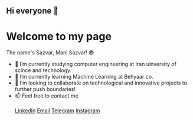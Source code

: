 ## Hi everyone 👋
# Welcome to my page
The name's Sazvar, Mani Sazvar! 😎

- 🔭 I’m currently studying computer engineering at Iran uinversity of scince and technology.
- 🌱 I’m currently learning Machine Learning at Behyaar co.
- 👯 I’m looking to collaborate on technological and innovative projects to further push boundaries!
- 📫 Feel free to contact me
<br><br>
<a href="https://www.linkedin.com/in/mani-sazvar-0a4918337" target="_blank">LinkedIn</a>
<a href="mailto:manisazvar2006@gmail.com">Email</a>
<a href="https://t.me/Mani_The_Great" target="_blank">Telegram</a>
<a href="https://instagram.com/mani.the_great" target="_blank">Instagram</a>
